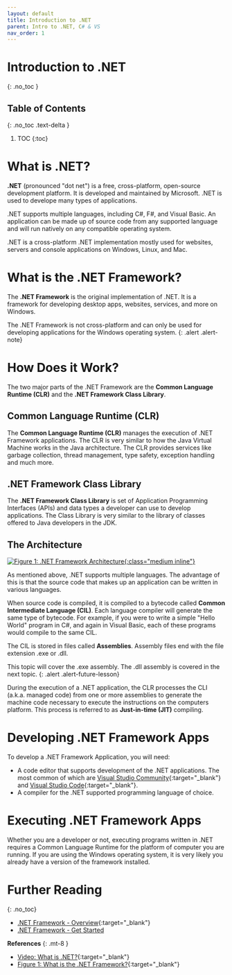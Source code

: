 ```yaml
---
layout: default
title: Introduction to .NET
parent: Intro to .NET, C# & VS
nav_order: 1
---
```


# Introduction to .NET
{: .no_toc }

## Table of Contents
{: .no_toc .text-delta }

1. TOC
{:toc}

# What is .NET?

**.NET** (pronounced "dot net") is a free, cross-platform, open-source development platform. It is developed and maintained by Microsoft. .NET is used to develope many types of applications.

.NET supports multiple languages, including C#, F#, and Visual Basic. An application can be made up of source code from any supported language and will run natively on any compatible operating system.

.NET is a cross-platform .NET implementation mostly used for websites, servers and console applications on Windows, Linux, and Mac.

# What is the .NET Framework?

The **.NET Framework** is the original implementation of .NET. It is a framework for developing desktop apps, websites, services, and more on Windows.

The .NET Framework is not cross-platform and can only be used for developing applications for the Windows operating system.
{: .alert .alert-note}

# How Does it Work?

The two major parts of the .NET Framework are the **Common Language Runtime (CLR)** and the **.NET Framework Class Library**.

## Common Language Runtime (CLR)

The **Common Language Runtime (CLR)** manages the execution of .NET Framework applications. The CLR is very similar to how the Java Virtual Machine works in the Java architecture. The CLR provides services like garbage collection, thread management, type safety, exception handling and much more.

## .NET Framework Class Library

The **.NET Framework Class Library** is set of Application Programming Interfaces (APIs) and data types a developer can use to develop applications. The Class Library is very similar to the library of classes offered to Java developers in the JDK.

## The Architecture

[![Figure 1: .NET Framework Architecture](../images/introduction-to-dotnet/architecture.png "Figure 1: .NET Framework Architecture"){:class="medium inline"}](../images/introduction-to-dotnet/architecture.png)

As mentioned above, .NET supports multiple languages. The advantage of this is that the source code that makes up an application can be written in various languages.

When source code is compiled, it is compiled to a bytecode called **Common Intermediate Language (CIL)**. Each language compiler will generate the same type of bytecode. For example, if you were to write a simple "Hello World" program in C#, and again in Visual Basic, each of these programs would compile to the same CIL.

The CIL is stored in files called **Assemblies**. Assembly files end with the file extension .exe or .dll.

This topic will cover the .exe assembly. The .dll assembly is covered in the next topic.
{: .alert .alert-future-lesson}

During the execution of a .NET application, the CLR processes the CLI (a.k.a. managed code) from one or more assemblies to generate the machine code necessary to execute the instructions on the computers platform. This process is referred to as **Just-in-time (JIT)** compiling.

# Developing .NET Framework Apps

To develop a .NET Framework Application, you will need:

* A code editor that supports development of the .NET applications. The most common of which are [Visual Studio Community](https://visualstudio.microsoft.com/vs/community/){:target="_blank"} and [Visual Studio Code](https://code.visualstudio.com/){:target="_blank"}.
* A compiler for the .NET supported programming language of choice.

# Executing .NET Framework Apps

Whether you are a developer or not, executing programs written in .NET requires a Common Language Runtime for the platform of computer you are running. If you are using the Windows operating system, it is very likely you already have a version of the framework installed.

# Further Reading
{: .no_toc}

* [.NET Framework - Overview](https://docs.microsoft.com/en-us/dotnet/framework/get-started/overview){:target="_blank"}
* [.NET Framework - Get Started](https://docs.microsoft.com/en-us/dotnet/framework/get-started/)

**References**
{: .mt-8 }

* [Video: What is .NET?](https://dotnet.microsoft.com/en-us/learn/dotnet/what-is-dotnet){:target="_blank"}
* [Figure 1: What is the .NET Framework?](https://dotnet.microsoft.com/en-us/learn/dotnet/what-is-dotnet-framework){:target="_blank"}
